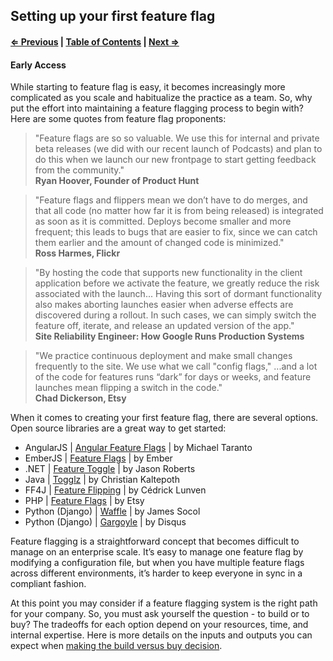 ## Setting up your first feature flag

#### [⇐ Previous](./1-Introduction.md) | [Table of Contents](./eadme.md) | [Next ⇒](./3-Getting_Started.md)

#### Early Access
While starting to feature flag is easy, it becomes increasingly more complicated as you scale and habitualize the practice as a team. So, why put the effort into maintaining a feature flagging process to begin with? Here are some quotes from feature flag proponents:

>"Feature flags are so so valuable. We use this for internal and private beta releases (we did with our recent launch of Podcasts) and plan to do this when we launch our new frontpage to start getting feedback from the community."  
>**Ryan Hoover, Founder of Product Hunt**

>"Feature flags and flippers mean we don’t have to do merges, and that all code (no matter how far it is from being released) is integrated as soon as it is committed. Deploys become smaller and more frequent; this leads to bugs that are easier to fix, since we can catch them earlier and the amount of changed code is minimized."  
>**Ross Harmes, Flickr**

>"By hosting the code that supports new functionality in the client application before we activate the feature, we greatly reduce the risk associated with the launch... Having this sort of dormant functionality also makes aborting launches easier when adverse effects are discovered during a rollout. In such cases, we can simply switch the feature off, iterate, and release an updated version of the app."  
>**Site Reliability Engineer: How Google Runs Production Systems**

>"We practice continuous deployment and make small changes frequently to the site. We use what we call "config flags," ...and a lot of the code for features runs “dark” for days or weeks, and feature launches mean flipping a switch in the code."  
>**Chad Dickerson, Etsy**

When it comes to creating your first feature flag, there are several options. Open source libraries are a great way to get started:

* AngularJS | [Angular Feature Flags](https://github.com/mjt01/angular-feature-flags) | by Michael Taranto
* EmberJS | [Feature Flags](https://guides.emberjs.com/v1.10.0/configuring-ember/feature-flags/) | by Ember
* .NET | [Feature Toggle](https://github.com/jason-roberts/FeatureToggle) | by Jason Roberts
* Java | [Togglz](http://www.togglz.org/) | by Christian Kaltepoth
* FF4J | [Feature Flipping](http://www.ff4j.org/) | by Cédrick Lunven
* PHP | [Feature Flags](https://github.com/etsy/feature) | by Etsy
* Python (Django) | [Waffle](https://github.com/jsocol/django-waffle) | by James Socol
* Python (Django) | [Gargoyle](https://github.com/disqus/gargoyle) | by Disqus

Feature flagging is a straightforward concept that becomes difficult to manage on an enterprise scale. It’s easy to manage one feature flag by modifying a configuration file, but when you have multiple feature flags across different environments, it’s harder to keep everyone in sync in a compliant fashion.

At this point you may consider if a feature flagging system is the right path for your company. So, you must ask yourself the question - to build or to buy? The tradeoffs for each option depend on your resources, time, and internal expertise. Here is more details on the inputs and outputs you can expect when [making the build versus buy decision](http://blog.launchdarkly.com/buying-vs-building-a-feature-flagging-system/).
